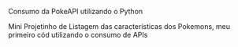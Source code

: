 Consumo da PokeAPI utilizando o Python

Mini Projetinho de Listagem das características dos Pokemons, meu primeiro cód utilizando o consumo de APIs